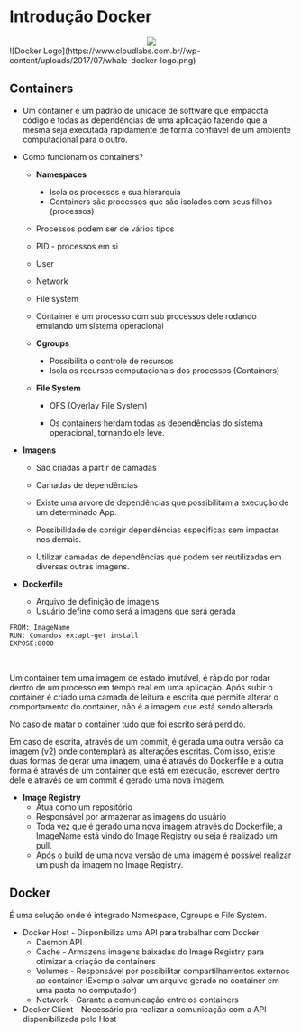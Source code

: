 # Introdução Docker

<div style="text-align:center"><img src="https://www.cloudlabs.com.br//wp-content/uploads/2017/07/whale-docker-logo.png" /></div>
![Docker Logo](https://www.cloudlabs.com.br//wp-content/uploads/2017/07/whale-docker-logo.png)

## Containers

- Um container é um padrão de unidade de software que empacota código e todas as dependências de uma aplicação fazendo que a mesma seja executada rapidamente de forma confiável de um ambiente computacional para o outro.

- Como funcionam os containers?
  - **Namespaces**
    
    - Isola os processos e sua hierarquia
    - Containers são processos que são isolados com seus filhos (processos)
    
  -  Processos podem ser de vários tipos
    - PID - processos em si
    - User 
    - Network
    - File system
    
  - Container é um processo com sub processos dele rodando emulando um sistema operacional
  
  - **Cgroups**
  
    - Possibilita o controle de recursos
    - Isola os recursos computacionais dos processos (Containers)
  
  - **File System**
  
    - OFS (Overlay File System)
  
    - Os containers herdam todas as dependências do sistema operacional, tornando ele leve.
  
      
  
- **Imagens**

  - São criadas a partir de camadas

  - Camadas de dependências

  - Existe uma arvore de dependências que possibilitam a execução de um determinado App.

  - Possibilidade de corrigir dependências especificas sem impactar nos demais.

  - Utilizar camadas de dependências que podem ser reutilizadas em diversas outras imagens.

    

- **Dockerfile**

  - Arquivo de definição de imagens
  - Usuário define como será a imagens que será gerada

```
FROM: ImageName
RUN: Comandos ex:apt-get install
EXPOSE:8000
```

​		

Um container tem uma imagem de estado imutável, é rápido por rodar dentro de um processo em tempo real em uma aplicação. Após subir o container é criado uma camada de leitura e escrita que permite alterar o comportamento do container, não é a imagem que está sendo alterada. 

No caso de matar o container tudo que foi escrito será perdido.

Em caso de escrita, através de um commit, é gerada uma outra versão da imagem (v2) onde contemplará as alterações escritas. Com isso, existe duas formas de gerar uma imagem, uma é através do Dockerfile e a outra forma é através de um container que está em execução, escrever dentro dele e através de um commit é gerado uma nova imagem.

- **Image Registry**
  - Atua como um repositório
  - Responsável por armazenar as imagens do usuário
  - Toda vez que é gerado uma nova imagem através do Dockerfile, a ImageName está vindo do Image Registry ou seja é realizado um pull.
  - Após o build de uma nova versão de uma imagem é possível realizar um push da imagem no Image Registry.



## Docker

É uma solução onde é integrado Namespace, Cgroups e File System.

- Docker Host - Disponibiliza uma API para trabalhar com Docker
  - Daemon API
  - Cache - Armazena imagens baixadas do Image Registry para otimizar a criação de containers
  - Volumes - Responsável por possibilitar compartilhamentos externos ao container (Exemplo salvar um arquivo gerado no container em uma pasta no computador)
  - Network -  Garante a comunicação entre os containers
- Docker Client - Necessário pra realizar a comunicação com a API disponibilizada pelo Host
